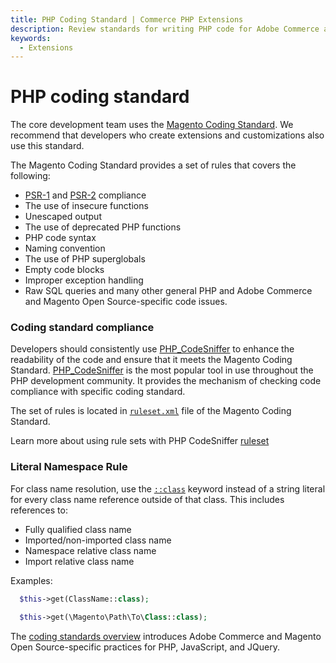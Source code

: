 ```yaml
---
title: PHP Coding Standard | Commerce PHP Extensions
description: Review standards for writing PHP code for Adobe Commerce and Magento Open Source projects.
keywords:
  - Extensions
---
```


# PHP coding standard

The core development team uses the [Magento Coding Standard](https://github.com/magento/magento-coding-standard). We recommend that developers who create extensions and customizations also use this standard.

The Magento Coding Standard provides a set of rules that covers the following:

*  [PSR-1](http://www.php-fig.org/psr/psr-1/) and [PSR-2](http://www.php-fig.org/psr/psr-2/) compliance
*  The use of insecure functions
*  Unescaped output
*  The use of deprecated PHP functions
*  PHP code syntax
*  Naming convention
*  The use of PHP superglobals
*  Empty code blocks
*  Improper exception handling
*  Raw SQL queries and many other general PHP and Adobe Commerce and Magento Open Source-specific code issues.

### Coding standard compliance

Developers should consistently use [PHP_CodeSniffer](http://pear.php.net/manual/en/package.php.php-codesniffer.faq.php) to enhance the readability of the code and ensure that it meets the Magento Coding Standard. [PHP_CodeSniffer](http://pear.php.net/manual/en/package.php.php-codesniffer.faq.php) is the most popular tool in use throughout the PHP development community.
It provides the mechanism of checking code compliance with specific coding standard.

The set of rules is located in [`ruleset.xml`](https://github.com/magento/magento-coding-standard/blob/develop/Magento2/ruleset.xml) file of the Magento Coding Standard.

Learn more about using rule sets with PHP CodeSniffer [ruleset](http://pear.php.net/manual/en/package.php.php-codesniffer.annotated-ruleset.php)

### Literal Namespace Rule

For class name resolution, use the [`::class`](https://www.php.net/manual/en/language.oop5.basic.php#language.oop5.basic.class.class) keyword instead of a string literal for every class name reference outside of that class.
This includes references to:

*  Fully qualified class name
*  Imported/non-imported class name
*  Namespace relative class name
*  Import relative class name

Examples:

```php
  $this->get(ClassName::class);
```

```php
  $this->get(\Magento\Path\To\Class::class);
```

The [coding standards overview](index.md) introduces Adobe Commerce and Magento Open Source-specific practices for PHP, JavaScript, and JQuery.
